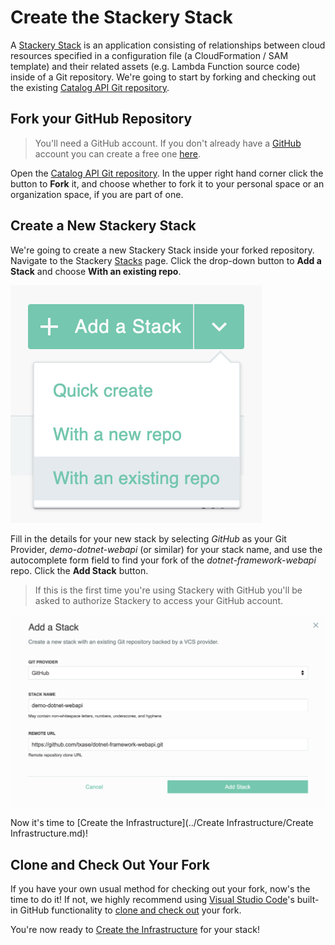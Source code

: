 # Create the Stackery Stack
A [Stackery Stack](https://docs.stackery.io/docs/using-stackery/introduction#stacks) is an application consisting of relationships between cloud resources specified in a configuration file (a CloudFormation / SAM template) and their related assets (e.g. Lambda Function source code) inside of a Git repository. We're going to start by forking and checking out the existing [Catalog API Git repository](https://github.com/stackery/dotnet-framework-webapi).

## Fork your GitHub Repository
> You'll need a GitHub account. If you don't already have a [GitHub](https://github.com) account you can create a free one [here](https://github.com/join).

Open the [Catalog API Git repository](https://github.com/stackery/dotnet-framework-webapi). In the upper right hand corner click the button to **Fork** it, and choose whether to fork it to your personal space or an organization space, if you are part of one.

## Create a New Stackery Stack
We're going to create a new Stackery Stack inside your forked repository. Navigate to the Stackery [Stacks](https://app.stackery.io/stacks) page. Click the drop-down button to **Add a Stack** and choose **With an existing repo**.

![Add a Stack with an Existing Repo](./create-stack.png)

Fill in the details for your new stack by selecting *GitHub* as your Git Provider, *demo-dotnet-webapi* (or similar) for your stack name, and use the autocomplete form field to find your fork of the *dotnet-framework-webapi* repo. Click the **Add Stack** button.

> If this is the first time you're using Stackery with GitHub you'll be asked to authorize Stackery to access your GitHub account.

![Create Stack Form](./create-stack-form.png)

Now it's time to [Create the Infrastructure](../Create Infrastructure/Create Infrastructure.md)!

## Clone and Check Out Your Fork
If you have your own usual method for checking out your fork, now's the time to do it! If not, we highly recommend using [Visual Studio Code](https://code.visualstudio.com/)'s built-in GitHub functionality to [clone and check out](https://code.visualstudio.com/docs/editor/github#_setting-up-a-repository) your fork.

You're now ready to [Create the Infrastructure](../2-create-infrastructure/README.md) for your stack!